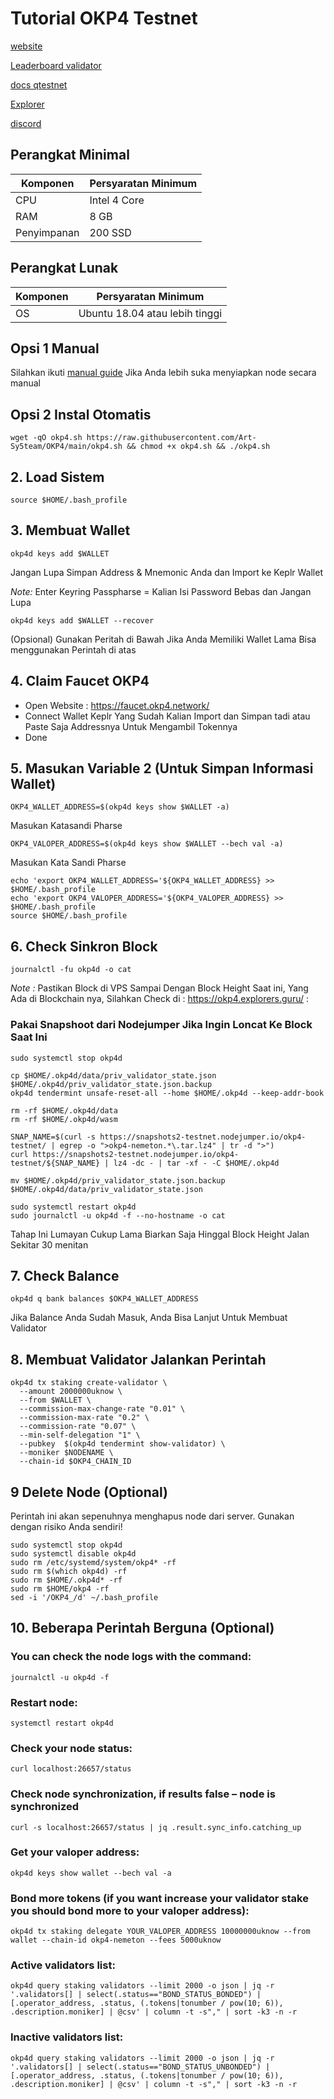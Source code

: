 # Tutorial OKP4 Testnet

[website](https://okp4.network/#news)

[Leaderboard validator](https://stats.qtestnet.org/)

[docs qtestnet](https://docs.okp4.network/docs/nodes/run-node)

[Explorer](https://okp4.explorers.guru/)

[discord](https://discord.gg/z29rKtMWsg)

## Perangkat Minimal

|  Komponen |  Persyaratan Minimum |
| ------------ | ------------ |
| CPU  | Intel 4 Core  |
| RAM | 8 GB  |
| Penyimpanan  | 200 SSD |

## Perangkat Lunak

|Komponen | Persyaratan Minimum |
| ------------ | ------------ |
| OS |  Ubuntu 18.04 atau lebih tinggi | 

## Opsi 1 Manual
Silahkan ikuti [manual guide](https://github.com) Jika Anda lebih suka menyiapkan node secara manual

## Opsi 2 Instal Otomatis
```
wget -qO okp4.sh https://raw.githubusercontent.com/Art-Sy5team/OKP4/main/okp4.sh && chmod +x okp4.sh && ./okp4.sh

```
## 2. Load Sistem
```
source $HOME/.bash_profile
```
## 3. Membuat Wallet

```
okp4d keys add $WALLET
```
Jangan Lupa Simpan Address & Mnemonic Anda dan Import ke Keplr Wallet

*Note:* Enter Keyring Passpharse = Kalian Isi Password Bebas dan Jangan Lupa

```
okp4d keys add $WALLET --recover
```
(Opsional) Gunakan Peritah di Bawah Jika Anda Memiliki Wallet Lama Bisa menggunakan Perintah di atas

## 4. Claim Faucet OKP4

- Open Website : https://faucet.okp4.network/
- Connect Wallet Keplr Yang Sudah Kalian Import dan Simpan tadi atau Paste Saja Addressnya Untuk Mengambil Tokennya
- Done

## 5. Masukan Variable 2 (Untuk Simpan Informasi Wallet)
```
OKP4_WALLET_ADDRESS=$(okp4d keys show $WALLET -a)
```
Masukan Katasandi Pharse
```
OKP4_VALOPER_ADDRESS=$(okp4d keys show $WALLET --bech val -a)
```
Masukan Kata Sandi Pharse
```
echo 'export OKP4_WALLET_ADDRESS='${OKP4_WALLET_ADDRESS} >> $HOME/.bash_profile
echo 'export OKP4_VALOPER_ADDRESS='${OKP4_VALOPER_ADDRESS} >> $HOME/.bash_profile
source $HOME/.bash_profile
```
## 6. Check Sinkron Block

```
journalctl -fu okp4d -o cat
```

*Note :* Pastikan Block di VPS Sampai Dengan Block Height Saat ini, Yang Ada di Blockchain nya, Silahkan Check di : https://okp4.explorers.guru/ : 

### Pakai Snapshoot dari Nodejumper Jika Ingin Loncat Ke Block Saat Ini

```
sudo systemctl stop okp4d

cp $HOME/.okp4d/data/priv_validator_state.json $HOME/.okp4d/priv_validator_state.json.backup
okp4d tendermint unsafe-reset-all --home $HOME/.okp4d --keep-addr-book

rm -rf $HOME/.okp4d/data 
rm -rf $HOME/.okp4d/wasm

SNAP_NAME=$(curl -s https://snapshots2-testnet.nodejumper.io/okp4-testnet/ | egrep -o ">okp4-nemeton.*\.tar.lz4" | tr -d ">")
curl https://snapshots2-testnet.nodejumper.io/okp4-testnet/${SNAP_NAME} | lz4 -dc - | tar -xf - -C $HOME/.okp4d

mv $HOME/.okp4d/priv_validator_state.json.backup $HOME/.okp4d/data/priv_validator_state.json

sudo systemctl restart okp4d
sudo journalctl -u okp4d -f --no-hostname -o cat
```
Tahap Ini Lumayan Cukup Lama Biarkan Saja Hinggal Block Height Jalan Sekitar 30 menitan

## 7. Check Balance 

```
okp4d q bank balances $OKP4_WALLET_ADDRESS
```

Jika Balance Anda Sudah Masuk, Anda Bisa Lanjut Untuk Membuat Validator

## 8. Membuat Validator Jalankan Perintah

```
okp4d tx staking create-validator \
  --amount 2000000uknow \
  --from $WALLET \
  --commission-max-change-rate "0.01" \
  --commission-max-rate "0.2" \
  --commission-rate "0.07" \
  --min-self-delegation "1" \
  --pubkey  $(okp4d tendermint show-validator) \
  --moniker $NODENAME \
  --chain-id $OKP4_CHAIN_ID
```

## 9 Delete Node (Optional)

Perintah ini akan sepenuhnya menghapus node dari server. Gunakan dengan risiko Anda sendiri!
```
sudo systemctl stop okp4d
sudo systemctl disable okp4d
sudo rm /etc/systemd/system/okp4* -rf
sudo rm $(which okp4d) -rf
sudo rm $HOME/.okp4d* -rf
sudo rm $HOME/okp4 -rf
sed -i '/OKP4_/d' ~/.bash_profile
```
## 10. Beberapa Perintah Berguna (Optional)

### You can check the node logs with the command:
```
journalctl -u okp4d -f
```
### Restart node:
```
systemctl restart okp4d
```
### Check your node status:
```
curl localhost:26657/status
```
### Check node synchronization, if results false – node is synchronized
```
curl -s localhost:26657/status | jq .result.sync_info.catching_up
```
### Get your valoper address:
```
okp4d keys show wallet --bech val -a
```
### Bond more tokens (if you want increase your validator stake you should bond more to your valoper address):
```
okp4d tx staking delegate YOUR_VALOPER_ADDRESS 10000000uknow --from wallet --chain-id okp4-nemeton --fees 5000uknow
```
### Active validators list:
```
okp4d query staking validators --limit 2000 -o json | jq -r '.validators[] | select(.status=="BOND_STATUS_BONDED") | [.operator_address, .status, (.tokens|tonumber / pow(10; 6)), .description.moniker] | @csv' | column -t -s"," | sort -k3 -n -r
```
### Inactive validators list:
```
okp4d query staking validators --limit 2000 -o json | jq -r '.validators[] | select(.status=="BOND_STATUS_UNBONDED") | [.operator_address, .status, (.tokens|tonumber / pow(10; 6)), .description.moniker] | @csv' | column -t -s"," | sort -k3 -n -r
```
